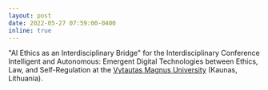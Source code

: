 ```yaml
---
layout: post
date: 2022-05-27 07:59:00-0400
inline: true
---
```


"AI Ethics as an Interdisciplinary Bridge" for the Interdisciplinary Conference Intelligent and Autonomous: Emergent Digital Technologies between Ethics, Law, and Self-Regulation at the [Vytautas Magnus University](https://www.vdu.lt/en/) (Kaunas, Lithuania).